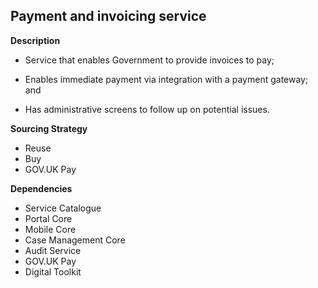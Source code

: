 ## Payment and invoicing service

**Description**

- Service that enables Government to provide invoices to pay;

- Enables immediate payment via integration with a payment gateway; and

- Has administrative screens to follow up on potential issues.

**Sourcing Strategy**

- Reuse
- Buy
- GOV.UK Pay

**Dependencies**

- Service Catalogue
- Portal Core
- Mobile Core
- Case Management Core
- Audit Service
- GOV.UK Pay
- Digital Toolkit
